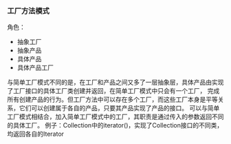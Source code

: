 ### 工厂方法模式
角色：
- 抽象工厂
- 抽象产品
- 具体产品
- 具体产品工厂

与简单工厂模式不同的是，在工厂和产品之间又多了一层抽象层，具体产品由实现了工厂接口的具体工厂类创建并返回，在简单工厂模式中只会有一个工厂，
完成所有创建产品的行为。但工厂方法中可以存在多个工厂，而这些工厂本身是平等关系，它们可以创建属于各自的产品，只要其产品实现了产品的接口。
可以与简单工厂模式相结合，加入简单工厂模式中的工厂，其职责是通过传入的参数返回不同的具体工厂。
例子：Collection中的iterator()，实现了Collection接口的不同类，均返回各自的Iterator